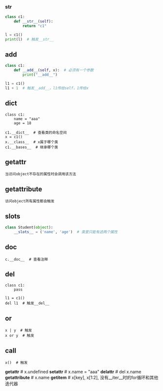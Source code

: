 ### __str__
```python
class c1:
    def __str__(self):
        return "c1"

l = c1()
print(l)  # 触发__str__
```

## __add__
```python
class c1:
    def __add__(self, x):  # 必须有一个参数
        print("__add__")

l1 = c1()
l1 + 1  # 触发__add__，l1传给self，1传给x
```

## __dict__
```
class c1:
    name = "aaa"
    age = 18

c1.__dict__  # 查看类的命名空间
x = c1()
x.__class__  # x属于哪个类
c1.__bases__  # 继承哪个类
```

## __getattr__
```
当访问object不存在的属性时会调用该方法
```

## __getattribute__
```
访问object所有属性都会触发
```

## __slots__
```python
class Student(object):
    __slots__ = ('name', 'age')  # 类里只能有这两个属性
```

## __doc__
```
c.__doc__  # 查看注释
```

## __del__
```
class c1:
    pass

l1 = c1()
del l1  # 触发__del__
```

## __or__
```
x | y  # 触发
x or y  # 触发
```

## __call__
```
x()  # 触发
```
__getattr__  # x.undefined
__setattr__  # x.name = "aaa"
__delattr__  # del x.name
__getattribute__  # x.name
__getitem__  # x[key], x[1:2], 没有__iter__时的for循环和其他迭代器
